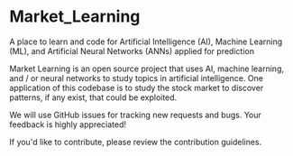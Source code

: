 # Market_Learning
A place to learn and code for Artificial Intelligence (AI), Machine Learning (ML), and Artificial Neural Networks (ANNs) applied for prediction

Market Learning is an open source project that uses AI, machine learning, and / or neural networks to study topics in artificial intelligence. One application of this codebase is to study the stock market to discover patterns, if any exist, that could be exploited.

We will use GitHub issues for tracking new requests and bugs. Your feedback is highly appreciated!

If you'd like to contribute, please review the contribution guidelines.
